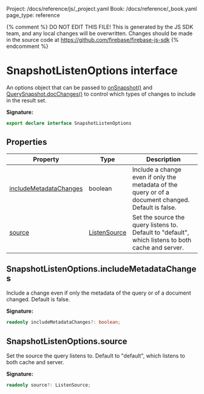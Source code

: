 Project: /docs/reference/js/_project.yaml
Book: /docs/reference/_book.yaml
page_type: reference

{% comment %}
DO NOT EDIT THIS FILE!
This is generated by the JS SDK team, and any local changes will be
overwritten. Changes should be made in the source code at
https://github.com/firebase/firebase-js-sdk
{% endcomment %}

# SnapshotListenOptions interface
An options object that can be passed to [onSnapshot()](./firestore_.md#onsnapshot_0312fd7) and [QuerySnapshot.docChanges()](./firestore_.querysnapshot.md#querysnapshotdocchanges) to control which types of changes to include in the result set.

<b>Signature:</b>

```typescript
export declare interface SnapshotListenOptions 
```

## Properties

|  Property | Type | Description |
|  --- | --- | --- |
|  [includeMetadataChanges](./firestore_.snapshotlistenoptions.md#snapshotlistenoptionsincludemetadatachanges) | boolean | Include a change even if only the metadata of the query or of a document changed. Default is false. |
|  [source](./firestore_.snapshotlistenoptions.md#snapshotlistenoptionssource) | [ListenSource](./firestore_.md#listensource) | Set the source the query listens to. Default to "default", which listens to both cache and server. |

## SnapshotListenOptions.includeMetadataChanges

Include a change even if only the metadata of the query or of a document changed. Default is false.

<b>Signature:</b>

```typescript
readonly includeMetadataChanges?: boolean;
```

## SnapshotListenOptions.source

Set the source the query listens to. Default to "default", which listens to both cache and server.

<b>Signature:</b>

```typescript
readonly source?: ListenSource;
```
